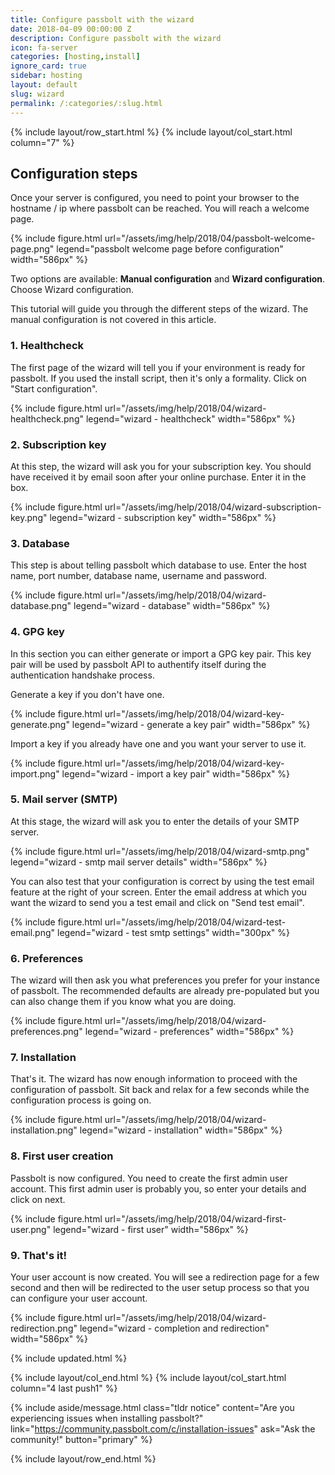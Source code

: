 ```yaml
---
title: Configure passbolt with the wizard
date: 2018-04-09 00:00:00 Z
description: Configure passbolt with the wizard
icon: fa-server
categories: [hosting,install]
ignore_card: true
sidebar: hosting
layout: default
slug: wizard
permalink: /:categories/:slug.html
---
```


{% include layout/row_start.html %}
{% include layout/col_start.html column="7" %}

## Configuration steps
Once your server is configured, you need to point your browser to the hostname / ip where passbolt can be reached. You will 
reach a welcome page.

{% include figure.html
    url="/assets/img/help/2018/04/passbolt-welcome-page.png"
    legend="passbolt welcome page before configuration"
    width="586px"
%}

Two options are available: **Manual configuration** and **Wizard configuration**. Choose Wizard configuration.

This tutorial will guide you through the different steps of the wizard. The manual configuration is not 
covered in this article.

### 1. Healthcheck
The first page of the wizard will tell you if your environment is ready for passbolt. If you used the install script, then it's only
a formality. Click on "Start configuration".

{% include figure.html
    url="/assets/img/help/2018/04/wizard-healthcheck.png"
    legend="wizard - healthcheck"
    width="586px"
%}

### 2. Subscription key
At this step, the wizard will ask you for your subscription key. You should have received it by email soon after your online purchase.
Enter it in the box.

{% include figure.html
    url="/assets/img/help/2018/04/wizard-subscription-key.png"
    legend="wizard - subscription key"
    width="586px"
%}

### 3. Database
This step is about telling passbolt which database to use. Enter the host name, port number, database name, username and password. 

{% include figure.html
    url="/assets/img/help/2018/04/wizard-database.png"
    legend="wizard - database"
    width="586px"
%}

### 4. GPG key
In this section you can either generate or import a GPG key pair. This key pair will be used by passbolt API to authentify itself during the
authentication handshake process.

Generate a key if you don't have one.

{% include figure.html
    url="/assets/img/help/2018/04/wizard-key-generate.png"
    legend="wizard - generate a key pair"
    width="586px"
%}

Import a key if you already have one and you want your server to use it.

{% include figure.html
    url="/assets/img/help/2018/04/wizard-key-import.png"
    legend="wizard - import a key pair"
    width="586px"
%}

### 5. Mail server (SMTP)
At this stage, the wizard will ask you to enter the details of your SMTP server.

{% include figure.html
    url="/assets/img/help/2018/04/wizard-smtp.png"
    legend="wizard - smtp mail server details"
    width="586px"
%}

You can also test that your configuration is correct by using the test email feature at the right of your screen. Enter
the email address at which you want the wizard to send you a test email and click on "Send test email".

{% include figure.html
    url="/assets/img/help/2018/04/wizard-test-email.png"
    legend="wizard - test smtp settings"
    width="300px"
%}

### 6. Preferences
The wizard will then ask you what preferences you prefer for your instance of passbolt. The recommended defaults are already pre-populated
but you can also change them if you know what you are doing.

{% include figure.html
    url="/assets/img/help/2018/04/wizard-preferences.png"
    legend="wizard - preferences"
    width="586px"
%}

### 7. Installation
That's it. The wizard has now enough information to proceed with the configuration of passbolt. Sit back and relax for a few seconds while 
the configuration process is going on.

{% include figure.html
    url="/assets/img/help/2018/04/wizard-installation.png"
    legend="wizard - installation"
    width="586px"
%}

### 8. First user creation
Passbolt is now configured. You need to create the first admin user account. This first admin user is probably you, so enter
your details and click on next.

{% include figure.html
    url="/assets/img/help/2018/04/wizard-first-user.png"
    legend="wizard - first user"
    width="586px"
%}

### 9. That's it!
Your user account is now created. You will see a redirection page for a few second and then will be redirected
to the user setup process so that you can configure your user account.

{% include figure.html
    url="/assets/img/help/2018/04/wizard-redirection.png"
    legend="wizard - completion and redirection"
    width="586px"
%}

{% include updated.html %}

{% include layout/col_end.html %}
{% include layout/col_start.html column="4 last push1" %}

{% include aside/message.html
    class="tldr notice"
    content="Are you experiencing issues when installing passbolt?"
    link="https://community.passbolt.com/c/installation-issues"
    ask="Ask the community!"
    button="primary"
%}

{% include layout/row_end.html %}